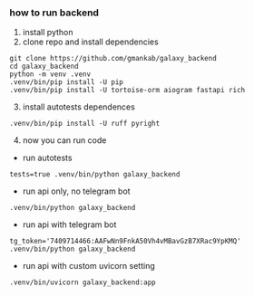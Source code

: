 ### how to run backend

1. install python
2. clone repo and install dependencies
```shell
git clone https://github.com/gmankab/galaxy_backend
cd galaxy_backend
python -m venv .venv
.venv/bin/pip install -U pip
.venv/bin/pip install -U tortoise-orm aiogram fastapi rich
```
3. install autotests dependences
```shell
.venv/bin/pip install -U ruff pyright
```
4. now you can run code

- run autotests
```shell
tests=true .venv/bin/python galaxy_backend
```
- run api only, no telegram bot
```shell
.venv/bin/python galaxy_backend
```
- run api with telegram bot
```shell
tg_token='7409714466:AAFwNn9FnkA50Vh4vMBavGzB7XRac9YpKMQ' .venv/bin/python galaxy_backend
```
- run api with custom uvicorn setting
```shell
.venv/bin/uvicorn galaxy_backend:app
```

